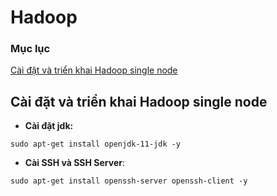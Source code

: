 # Hadoop

### Mục lục 
[Cài đặt và triển khai Hadoop single node](#install_single_node_hadoop)

<a name = "install_single_node_hadoop"></a>
## Cài đặt và triển khai Hadoop single node

* **Cài đặt jdk:**

```
sudo apt-get install openjdk-11-jdk -y
```
* **Cài SSH và SSH Server**:
```
sudo apt-get install openssh-server openssh-client -y
```
